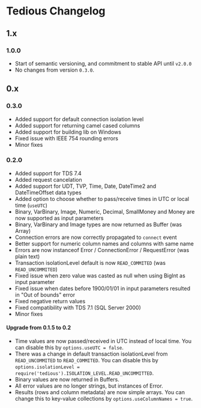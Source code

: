 # Tedious Changelog

## 1.x

### 1.0.0

- Start of semantic versioning, and commitment to stable API until `v2.0.0`
- No changes from version `0.3.0`.

## 0.x

### 0.3.0

- Added support for default connection isolation level
- Added support for returning camel cased columns
- Added support for building lib on Windows
- Fixed issue with IEEE 754 rounding errors
- Minor fixes

### 0.2.0

- Added support for TDS 7.4
- Added request cancelation
- Added support for UDT, TVP, Time, Date, DateTime2 and DateTimeOffset data types
- Added option to choose whether to pass/receive times in UTC or local time (`useUTC`)
- Binary, VarBinary, Image, Numeric, Decimal, SmallMoney and Money are now supported as input parameters
- Binary, VarBinary and Image types are now returned as Buffer (was Array)
- Connection errors are now correctly propagated to `connect` event
- Better support for numeric column names and columns with same name
- Errors are now instanceof Error / ConnectionError / RequestError (was plain text)
- Transaction isolationLevel default is now `READ_COMMITED` (was `READ_UNCOMMITED`)
- Fixed issue when zero value was casted as null when using BigInt as input parameter
- Fixed issue when dates before 1900/01/01 in input parameters resulted in "Out of bounds" error
- Fixed negative return values
- Fixed compatibility with TDS 7.1 (SQL Server 2000)
- Minor fixes

#### Upgrade from 0.1.5 to 0.2

- Time values are now passed/received in UTC instead of local time. You can disable this by `options.useUTC = false`.
- There was a change in default transaction isolationLevel from `READ_UNCOMMITED` to `READ_COMMITED`. You can disable this by `options.isolationLevel = require('tedious').ISOLATION_LEVEL.READ_UNCOMMITTED`.
- Binary values are now returned in Buffers.
- All error values are no longer strings, but instances of Error.
- Results (rows and column metadata) are now simple arrays. You can change this to key-value collections by `options.useColumnNames = true`.
